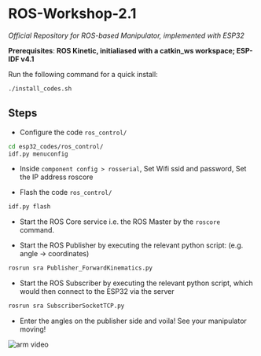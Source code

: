 # ROS-Workshop-2.1

*Official Repository for ROS-based Manipulator, implemented with ESP32*

__Prerequisites__: **ROS Kinetic, initialiased with a catkin_ws workspace; ESP-IDF v4.1**

Run the following command for a quick install:

```bash
./install_codes.sh
```

## Steps

* Configure the code `ros_control/`

```bash
cd esp32_codes/ros_control/
idf.py menuconfig
```

* Inside `component config > rosserial`, Set Wifi ssid and password, Set the IP address roscore

* Flash the code `ros_control/`

```bash
idf.py flash
```

* Start the ROS Core service i.e. the ROS Master by the `roscore` command.

* Start the ROS Publisher by executing the relevant python script: (e.g. angle -> coordinates)

```bash
rosrun sra Publisher_ForwardKinematics.py
```

* Start the ROS Subscriber by executing the relevant python script, which would then connect to the ESP32 via the server

```bash
rosrun sra SubscriberSocketTCP.py
```

* Enter the angles on the publisher side and voila! See your manipulator moving!

![arm video](assets/arm_motion.p4)
